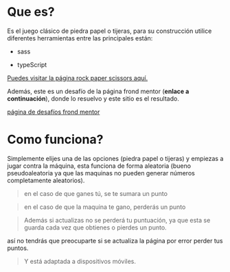 # Que es? 



Es el juego clásico de piedra papel o tijeras, para su construcción utilice diferentes herramientas entre las principales están: 

- sass 

- typeScript 

[ Puedes visitar la página rock paper scissors aquí. ]( https://juandi-dt.github.io/rock-paper-scissors-.github.io/ ) 

Además, este es un desafío de la página frond mentor (**enlace a continuación**), donde lo resuelvo y este sitio es el resultado. 

  

[ página de desafíos frond mentor ]( https://www.frontendmentor.io/challenges/rock-paper-scissors-game-pTgwgvgH ) 

  

# Como funciona? 

  

Simplemente elijes una de las opciones (piedra papel o tijeras) y empiezas a jugar contra la máquina, esta funciona de forma aleatoria (bueno pseudoaleatoria ya que las maquinas no pueden generar números completamente aleatorios). 

  

> en el caso de que ganes tú, se te sumara un punto 

> en el caso de que la maquina te gano, perderás un punto 

  

> Además si actualizas no se perderá tu puntuación, ya que esta se guarda cada vez que obtienes o pierdes un punto. 

así no tendrás que preocuparte si se actualiza la página por error perder tus puntos. 

  

>Y está adaptada a dispositivos móviles. 
